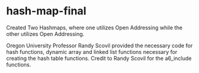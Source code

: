 # hash-map-final
Created Two Hashmaps, where one utilizes Open Addressing while the other utilizes Open Addressing.

Oregon University Professor Randy Scovil provided the necessary code for hash functions, dynamic array and linked list functions necessary for creating the hash table functions. Credit to Randy Scovil for the a6_include functions.

